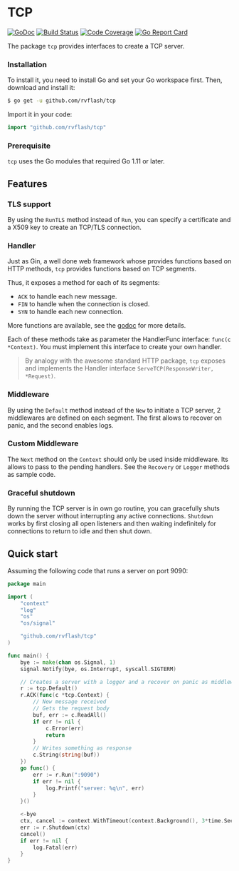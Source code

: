 # TCP

[![GoDoc](https://godoc.org/github.com/rvflash/tcp?status.svg)](https://godoc.org/github.com/rvflash/tcp)
[![Build Status](https://img.shields.io/travis/rvflash/tcp.svg)](https://travis-ci.org/rvflash/tcp)
[![Code Coverage](https://img.shields.io/codecov/c/github/rvflash/tcp.svg)](http://codecov.io/github/rvflash/tcp?branch=master)
[![Go Report Card](https://goreportcard.com/badge/github.com/rvflash/tcp)](https://goreportcard.com/report/github.com/rvflash/tcp)

The package `tcp` provides interfaces to create a TCP server.


### Installation
    
To install it, you need to install Go and set your Go workspace first.
Then, download and install it:

```bash
$ go get -u github.com/rvflash/tcp
```    
Import it in your code:
    
```go
import "github.com/rvflash/tcp"
```

### Prerequisite

`tcp` uses the Go modules that required Go 1.11 or later.


## Features

### TLS support

By using the `RunTLS` method instead of `Run`, you can specify a certificate and
a X509 key to create an TCP/TLS connection.


### Handler

Just as Gin, a well done web framework whose provides functions based on HTTP methods,
`tcp` provides functions based on TCP segments.

Thus, it exposes a method for each of its segments:
* `ACK` to handle each new message. 
* `FIN` to handle when the connection is closed.
* `SYN` to handle each new connection.

More functions are available, see the [godoc](https://godoc.org/github.com/rvflash/tcp) for more details.

Each of these methods take as parameter the HandlerFunc interface: `func(c *Context)`.
You must implement this interface to create your own handler.


> By analogy with the awesome standard HTTP package, `tcp` exposes and implements
the Handler interface `ServeTCP(ResponseWriter, *Request)`.


### Middleware

By using the `Default` method instead of the `New` to initiate a TCP server,
2 middlewares are defined on each segment.
The first allows to recover on panic, and the second enables logs.
 

### Custom Middleware

The `Next` method on the `Context` should only be used inside middleware. Its allows to pass to the pending handlers. 
See the `Recovery` or `Logger` methods as sample code.


### Graceful shutdown

By running the TCP server is in own go routine, you can gracefully shuts down the server without interrupting any active connections.
`Shutdown` works by first closing all open listeners and then waiting indefinitely for connections to return to idle and then shut down.


## Quick start

Assuming the following code that runs a server on port 9090:

```go
package main

import (
    "context"
    "log"
    "os"
    "os/signal"

	"github.com/rvflash/tcp"
)

func main() {
	bye := make(chan os.Signal, 1)
	signal.Notify(bye, os.Interrupt, syscall.SIGTERM)

	// Creates a server with a logger and a recover on panic as middlewares.
	r := tcp.Default()
	r.ACK(func(c *tcp.Context) {
		// New message received
		// Gets the request body
		buf, err := c.ReadAll()
		if err != nil {
			c.Error(err)
			return
		}
		// Writes something as response
		c.String(string(buf))
	})
	go func() {
		err := r.Run(":9090")
		if err != nil {
			log.Printf("server: %q\n", err)
		}
	}()

	<-bye
	ctx, cancel := context.WithTimeout(context.Background(), 3*time.Second)
	err := r.Shutdown(ctx)
	cancel()
	if err != nil {
		log.Fatal(err)
	}
}
```